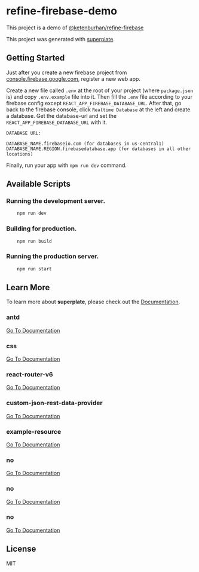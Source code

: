 # refine-firebase-demo

This project is a demo of [@ketenburhan/refine-firebase](https://github.com/ketenburhan/refine-firebase)

This project was generated with [superplate](https://github.com/pankod/superplate).

## Getting Started

Just after you create a new firebase project from [console.firebase.google.com](https://console.firebase.google.com), register a new web app.

Create a new file called `.env` at the root of your project (where `package.json` is) and copy `.env.example` file into it. Then fill the `.env` file according to your firebase config except `REACT_APP_FIREBASE_DATABASE_URL`. After that, go back to the firebase console, click `Realtime Database` at the left and create a database. Get the database-url and set the `REACT_APP_FIREBASE_DATABASE_URL` with it.
```
DATABASE URL:

DATABASE_NAME.firebaseio.com (for databases in us-central1)
DATABASE_NAME.REGION.firebasedatabase.app (for databases in all other locations)
```

Finally, run your app with `npm run dev` command.

## Available Scripts

### Running the development server.

```bash
    npm run dev
```

### Building for production.

```bash
    npm run build
```

### Running the production server.

```bash
    npm run start
```

## Learn More

To learn more about **superplate**, please check out the [Documentation](https://github.com/pankod/superplate).


### **antd**



[Go To Documentation]()


### **css**



[Go To Documentation]()


### **react-router-v6**



[Go To Documentation]()


### **custom-json-rest-data-provider**



[Go To Documentation]()


### **example-resource**



[Go To Documentation]()


### **no**



[Go To Documentation]()


### **no**



[Go To Documentation]()


### **no**



[Go To Documentation]()



## License

MIT
